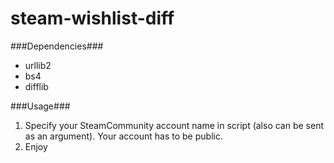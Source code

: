 steam-wishlist-diff
===================

###Dependencies###

* urllib2
* bs4
* difflib

###Usage###

1. Specify your SteamCommunity account name in script (also can be sent as an argument). Your account has to be public.
2. Enjoy

